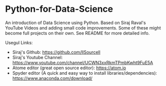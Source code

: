 # Python-for-Data-Science
An introduction of Data Science using Python. Based on Siraj Raval's YouTube Videos and adding small code improvements. Some of these might become full projects on their own. See README for more detailed info.

Usegul Links: 
- Siraj's Github: https://github.com/llSourcell
- Siraj's Youtube Channel: https://www.youtube.com/channel/UCWN3xxRkmTPmbKwht9FuE5A
- Atome editor (great open source editor): https://atom.io
- Spyder editor (A quick and easy way to install libraries/dependencies): https://www.anaconda.com/download/
